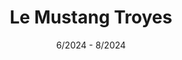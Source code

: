 ---
title: "Le Mustang Troyes"
company: "Ceo Techs"
location: "Paris, France"
date: "6/2024 - 8/2024"
description: "An application for managing a restaurant,
    including a admin interface for managing the menu, orders, shipping,and payment."
work:
  - "Refactoring the old frontend code"
  - "Adjusting old backend code, adding the missing test system"
  - "Apply docker architecture to the backend server"
link: "https://lemustang-troyes.fr/"
image : "/experience/ex1.png"
tags:
  - React
  - JavaScript
  - Material-UI
  - Django
  - Docker
---